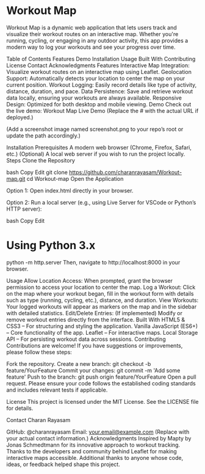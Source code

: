 # Workout Map

Workout Map is a dynamic web application that lets users track and visualize their workout routes on an interactive map. Whether you're running, cycling, or engaging in any outdoor activity, this app provides a modern way to log your workouts and see your progress over time.

Table of Contents
Features
Demo
Installation
Usage
Built With
Contributing
License
Contact
Acknowledgments
Features
Interactive Map Integration: Visualize workout routes on an interactive map using Leaflet.
Geolocation Support: Automatically detects your location to center the map on your current position.
Workout Logging: Easily record details like type of activity, distance, duration, and pace.
Data Persistence: Save and retrieve workout data locally, ensuring your workouts are always available.
Responsive Design: Optimized for both desktop and mobile viewing.
Demo
Check out the live demo: Workout Map Live Demo
(Replace the # with the actual URL if deployed.)


(Add a screenshot image named screenshot.png to your repo’s root or update the path accordingly.)

Installation
Prerequisites
A modern web browser (Chrome, Firefox, Safari, etc.)
(Optional) A local web server if you wish to run the project locally.
Steps
Clone the Repository

bash
Copy
Edit
git clone https://github.com/charanrayasam/Workout-map.git
cd Workout-map
Open the Application

Option 1: Open index.html directly in your browser.

Option 2: Run a local server (e.g., using Live Server for VSCode or Python’s HTTP server):

bash
Copy
Edit
# Using Python 3.x
python -m http.server
Then, navigate to http://localhost:8000 in your browser.

Usage
Allow Location Access: When prompted, grant the browser permission to access your location to center the map.
Log a Workout: Click on the map where your workout began, fill in the workout form with details such as type (running, cycling, etc.), distance, and duration.
View Workouts: Your logged workouts will appear as markers on the map and in the sidebar with detailed statistics.
Edit/Delete Entries: (If implemented) Modify or remove workout entries directly from the interface.
Built With
HTML5 & CSS3 – For structuring and styling the application.
Vanilla JavaScript (ES6+) – Core functionality of the app.
Leaflet – For interactive maps.
Local Storage API – For persisting workout data across sessions.
Contributing
Contributions are welcome! If you have suggestions or improvements, please follow these steps:

Fork the repository.
Create a new branch: git checkout -b feature/YourFeature
Commit your changes: git commit -m 'Add some feature'
Push to the branch: git push origin feature/YourFeature
Open a pull request.
Please ensure your code follows the established coding standards and includes relevant tests if applicable.

License
This project is licensed under the MIT License. See the LICENSE file for details.

Contact
Charan Rayasam

GitHub: @charanrayasam
Email: your.email@example.com
(Replace with your actual contact information.)
Acknowledgments
Inspired by Mapty by Jonas Schmedtmann for its innovative approach to workout tracking.
Thanks to the developers and community behind Leaflet for making interactive maps accessible.
Additional thanks to anyone whose code, ideas, or feedback helped shape this project.
